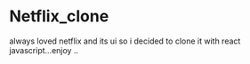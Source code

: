# Netflix_clone
always loved netflix and its ui so i decided to clone it with react javascript...enjoy ..
